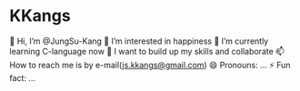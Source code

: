 # KKangs
👋 Hi, I’m @JungSu-Kang
👀 I’m interested in happiness
🌱 I’m currently learning C-language now
💞️ I want to build up my skills and collaborate
📫 How to reach me is by e-mail(js.kkangs@gmail.com)
😄 Pronouns: ... 
⚡ Fun fact: ... 
